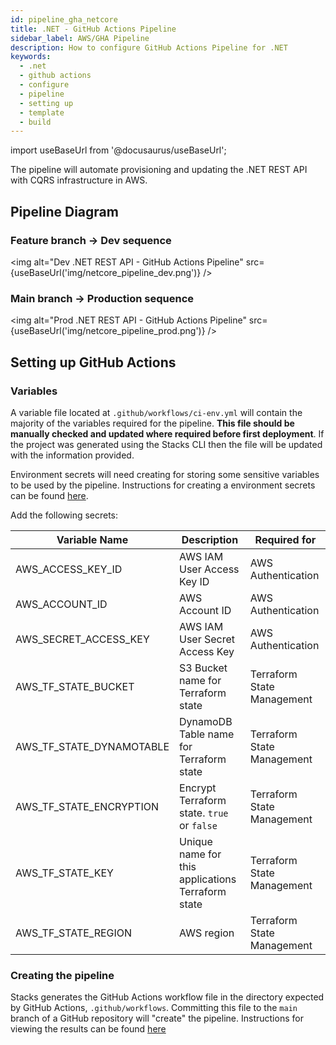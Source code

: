 ```yaml
---
id: pipeline_gha_netcore
title: .NET - GitHub Actions Pipeline
sidebar_label: AWS/GHA Pipeline
description: How to configure GitHub Actions Pipeline for .NET
keywords:
  - .net
  - github actions
  - configure
  - pipeline
  - setting up
  - template
  - build
---
```


import useBaseUrl from '@docusaurus/useBaseUrl';

The pipeline will automate provisioning and updating the .NET REST API with CQRS infrastructure in AWS.

## Pipeline Diagram

### Feature branch -> Dev sequence

<img alt="Dev .NET REST API - GitHub Actions Pipeline" src={useBaseUrl('img/netcore_pipeline_dev.png')} />

### Main branch -> Production sequence

<img alt="Prod .NET REST API - GitHub Actions Pipeline" src={useBaseUrl('img/netcore_pipeline_prod.png')} />

## Setting up GitHub Actions

### Variables

A variable file located at `.github/workflows/ci-env.yml` will contain the majority of the variables required for the pipeline. **This file should be manually checked and updated where required before first deployment**. If the project was generated using the Stacks CLI then the file will be updated with the information provided.

Environment secrets will need creating for storing some sensitive variables to be used by the pipeline. Instructions for creating a environment secrets can be found [here](https://docs.github.com/en/actions/managing-workflow-runs-and-deployments/managing-deployments/managing-environments-for-deployment#environment-secrets).

Add the following secrets:

| Variable Name            | Description                                       | Required for               |
| ------------------------ | ------------------------------------------------- | -------------------------- |
| AWS_ACCESS_KEY_ID        | AWS IAM User Access Key ID                        | AWS Authentication         |
| AWS_ACCOUNT_ID           | AWS Account ID                                    | AWS Authentication         |
| AWS_SECRET_ACCESS_KEY    | AWS IAM User Secret Access Key                    | AWS Authentication         |
| AWS_TF_STATE_BUCKET      | S3 Bucket name for Terraform state                | Terraform State Management |
| AWS_TF_STATE_DYNAMOTABLE | DynamoDB Table name for Terraform state           | Terraform State Management |
| AWS_TF_STATE_ENCRYPTION  | Encrypt Terraform state. `true` or `false`        | Terraform State Management |
| AWS_TF_STATE_KEY         | Unique name for this applications Terraform state | Terraform State Management |
| AWS_TF_STATE_REGION      | AWS region                                        | Terraform State Management |

### Creating the pipeline

Stacks generates the GitHub Actions workflow file in the directory expected by GitHub Actions, `.github/workflows`. Committing this file to the `main` branch of a GitHub repository will "create" the pipeline. Instructions for viewing the results can be found [here](https://docs.github.com/en/actions/writing-workflows/quickstart#viewing-your-workflow-results)
